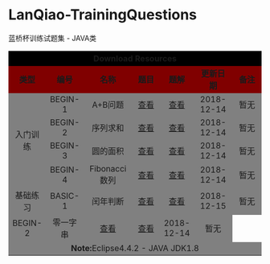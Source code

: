 # LanQiao-TrainingQuestions
蓝桥杯训练试题集 - JAVA类

<table style="text-align:center;" width=70% border="0" align="center">
  <tr style="background-color:black">
   <td colspan="7" height="30px"><b>Download Resources</b> </td>
  </tr>
  <tr style="background-color:maroon">
   <td width=12%><b>类型</b></td>
   <td width=12%><b>编号</b></td>
   <td width=20%><b>名称<b></td>
   <td width=13%><b>题目</b></td>
   <td width=13%><b>题解</b></td>
   <td width=16%><b>更新日期</b></td>
   <td width=14%><b>备注</b></td>
  </tr>
 <tr style="background-color:gray">
   <td rowspan="4">入门训练</td>
   <td>BEGIN-1</td>
   <td>A+B问题</td>
   <td><a href="http://lx.lanqiao.cn/problem.page?gpid=T1">查看</a></td>
   <td><a href="https://github.com/HTRTan/LanQiao-TrainingQuestions/blob/master/src/%E5%85%A5%E9%97%A8%E8%AE%AD%E7%BB%83/A%E5%8A%A0B%E9%97%AE%E9%A2%98/Main.java">查看</a></td>
   <td>2018-12-14</td>
   <td>暂无</td>
 </tr>
 <tr style="background-color:gray">
   <td>BEGIN-2</td>
   <td>序列求和</td>
   <td><a href="http://lx.lanqiao.cn/problem.page?gpid=T2">查看</a></td>
   <td><a href="https://github.com/HTRTan/LanQiao-TrainingQuestions/blob/master/src/%E5%85%A5%E9%97%A8%E8%AE%AD%E7%BB%83/%E5%BA%8F%E5%88%97%E6%B1%82%E5%92%8C/Main.java">查看</a></td>
   <td>2018-12-14</td>
   <td>暂无</td>
 </tr>
  <tr style="background-color:gray">
   <td>BEGIN-3</td>
   <td>圆的面积</td>
   <td><a href="http://lx.lanqiao.cn/problem.page?gpid=T3">查看</a></td>
   <td><a href="https://github.com/HTRTan/LanQiao-TrainingQuestions/blob/master/src/%E5%85%A5%E9%97%A8%E8%AE%AD%E7%BB%83/%E5%9C%86%E7%9A%84%E9%9D%A2%E7%A7%AF/Main.java">查看</a></td>
   <td>2018-12-14</td>
   <td>暂无</td>
 </tr>
  <tr style="background-color:gray">
   <td>BEGIN-4</td>
   <td>Fibonacci数列</td>
   <td><a href="http://lx.lanqiao.cn/problem.page?gpid=T4">查看</a></td>
   <td><a href="https://github.com/HTRTan/LanQiao-TrainingQuestions/blob/master/src/%E5%85%A5%E9%97%A8%E8%AE%AD%E7%BB%83/Fibonacci%E6%95%B0%E5%88%97/Main.java">查看</a></td>
   <td>2018-12-14</td>
   <td>暂无</td>
 </tr>
  <tr style="background-color:gray">
   <td rowspan="1">基础练习</td>
   <td>BASIC-1</td>
   <td>闰年判断</td>
   <td><a href="http://lx.lanqiao.cn/problem.page?gpid=T5">查看</a></td>
   <td><a href="https://github.com/HTRTan/LanQiao-TrainingQuestions/blob/master/src/%E5%9F%BA%E7%A1%80%E7%BB%83%E4%B9%A0/%E9%97%B0%E5%B9%B4%E5%88%A4%E6%96%AD/Main.java">查看</a></td>
   <td>2018-12-15</td>
   <td>暂无</td>
 </tr>
 <tr style="background-color:gray">
   <td>BEGIN-2</td>
   <td>零一字串</td>
   <td><a href="http://lx.lanqiao.cn/problem.page?gpid=T6">查看</a></td>
   <td><a href="https://github.com/HTRTan/LanQiao-TrainingQuestions/blob/master/src/%E5%9F%BA%E7%A1%80%E7%BB%83%E4%B9%A0/%E9%9B%B6%E4%B8%80%E5%AD%97%E4%B8%B2/Main.java">查看</a></td>
   <td>2018-12-14</td>
   <td>暂无</td>
 </tr>
<tr>
   <td colspan=7 style="border-style:none;background-color:gray"><b>Note:</b>Eclipse4.4.2 - JAVA JDK1.8 </td>
 </tr>

</table>
